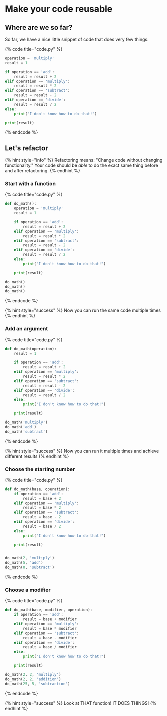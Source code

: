 # Make your code reusable

## Where are we so far?

So far, we have a nice little snippet of code that does very few things.

{% code title="code.py" %}
```python
operation = 'multiply'
result = 1

if operation == 'add':
    result = result + 2
elif operation == 'multiply':
    result = result * 2
elif operation == 'subtract':
    result = result - 2
elif operation == 'divide':
    result = result / 2
else:
    print("I don't know how to do that!")

print(result)
```
{% endcode %}

## Let's refactor

{% hint style="info" %}
Refactoring means: "Change code without changing functionality." Your code should be _able_ to do the exact same thing before and after refactoring.
{% endhint %}

### Start with a function

{% code title="code.py" %}
```python
def do_math():
    operation = 'multiply'
    result = 1

    if operation == 'add':
        result = result + 2
    elif operation == 'multiply':
        result = result * 2
    elif operation == 'subtract':
        result = result - 2
    elif operation == 'divide':
        result = result / 2
    else:
        print("I don't know how to do that!")

    print(result)

do_math()
do_math()
do_math()
```
{% endcode %}

{% hint style="success" %}
Now you can run the same code multiple times
{% endhint %}

### Add an argument

{% code title="code.py" %}
```python
def do_math(operation):
    result = 1

    if operation == 'add':
        result = result + 2
    elif operation == 'multiply':
        result = result * 2
    elif operation == 'subtract':
        result = result - 2
    elif operation == 'divide':
        result = result / 2
    else:
        print("I don't know how to do that!")

    print(result)

do_math('multiply')
do_math('add')
do_math('subtract')
```
{% endcode %}

{% hint style="success" %}
Now you can run it multiple times and achieve different results
{% endhint %}

### Choose the starting number

{% code title="code.py" %}
```python
def do_math(base, operation):
    if operation == 'add':
        result = base + 2
    elif operation == 'multiply':
        result = base * 2
    elif operation == 'subtract':
        result = base - 2
    elif operation == 'divide':
        result = base / 2
    else:
        print("I don't know how to do that!")

    print(result)


do_math(2, 'multiply')
do_math(5, 'add')
do_math(0, 'subtract')
```
{% endcode %}

### Choose a modifier



{% code title="code.py" %}
```python
def do_math(base, modifier, operation):
    if operation == 'add':
        result = base + modifier
    elif operation == 'multiply':
        result = base * modifier
    elif operation == 'subtract':
        result = base - modifier
    elif operation == 'divide':
        result = base / modifier
    else:
        print("I don't know how to do that!")

    print(result)

do_math(2, 2, 'multiply')
do_math(2, 2, 'addition')
do_math(25, 5, 'subtraction')

```
{% endcode %}

{% hint style="success" %}
Look at THAT function! IT DOES THINGS!
{% endhint %}

